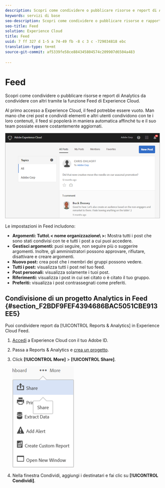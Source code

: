 ```yaml
---
description: Scopri come condividere o pubblicare risorse e report di Analytics da condividere con altri tramite la funzione Feed di Experience Cloud.
keywords: servizi di base
seo-description: Scopri come condividere o pubblicare risorse e rapporti di Adobe Analytics con altri utenti usando il feed di Experience Cloud.
seo-title: Feed
solution: Experience Cloud
title: Feed
uuid: 7 ff 327 d 1-5 a 74-49 fb -8 c 3 c -729034818 ebc
translation-type: tm+mt
source-git-commit: af5339fe58ce884345804574c209907d6504a483

---
```



# Feed

Scopri come condividere o pubblicare risorse e report di Analytics da condividere con altri tramite la funzione Feed di Experience Cloud.

Al primo accesso a Experience Cloud, il feed potrebbe essere vuoto. Man mano che crei post e condividi elementi e altri utenti condividono con te i loro contenuti, il feed si popolerà in maniera automatica affinché tu e il suo team possiate essere costantemente aggiornati.

![](assets/posts.png)

Le impostazioni in Feed includono:

* **Argomenti: Tutto\ &lt; nome organizzazione\ &gt;:** Mostra tutti i post che sono stati condivisi con te e tutti i post a cui puoi accedere.
* **Gestisci argomenti:** puoi seguire, non seguire più o suggerire argomenti. Inoltre, gli amministratori possono approvare, rifiutare, disattivare e creare argomenti.
* **Nuovo post:** crea post che i membri dei gruppi possono vedere.
* **Tutti i post:** visualizza tutti i post nel tuo feed.
* **Post personali:** visualizza solamente i tuoi post.
* **Riferimenti:** visualizza i post in cui sei citato o è citato il tuo gruppo.
* **Preferiti:** visualizza i post contrassegnati come preferiti.

## Condivisione di un progetto Analytics in Feed {#section_F2BDF9FEF4394686BAC5051CBE913EE5}

Puoi condividere report da [!UICONTROL Reports &amp; Analytics] in Experience Cloud Feed.

1. [Accedi](admin-getting-started/getting-started-experience-cloud.md#topic_AC564B6795334DE39359ADD87F52F2E0) a Experience Cloud con il tuo Adobe ID.

1. Passa a Reports &amp; Analytics e [crea un progetto](https://marketing.adobe.com/resources/help/en_US/analytics/analysis-workspace/freeform_overview.html).

1. Click **[!UICONTROL More]** &gt; **[!UICONTROL Share]**.

   ![](assets/share_report.png)

1. Nella finestra Condividi, aggiungi i destinatari e fai clic su **[!UICONTROL Condividi]**.

